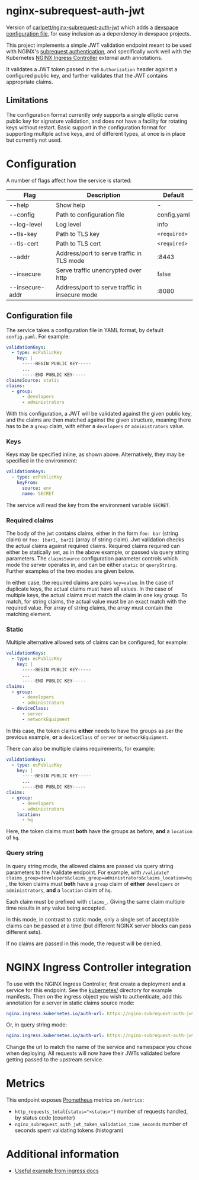 # nginx-subrequest-auth-jwt

Version of [carlpett/nginx-subrequest-auth-jwt](https://github.com/carlpett/nginx-subrequest-auth-jwt) which adds a [devspace configuration file](https://devspace.cloud/docs/cli/what-is-devspace-cli), for easy inclusion as a dependency in devspace projects.

This project implements a simple JWT validation endpoint meant to be used with NGINX's [subrequest authentication](https://docs.nginx.com/nginx/admin-guide/security-controls/configuring-subrequest-authentication/), and specifically work well with the Kubernetes [NGINX Ingress Controller](https://github.com/kubernetes/ingress-nginx) external auth annotations.

It validates a JWT token passed in the `Authorization` header against a configured public key, and further validates that the JWT contains appropriate claims.

## Limitations
The configuration format currently only supports a single elliptic curve public key for signature validation, and does not have a facility for rotating keys without restart. Basic support in the configuration format for supporting multiple active keys, and of different types, at once is in place but currently not used.

# Configuration
A number of flags affect how the service is started:

Flag     | Description | Default
---------|-------------|--------------------
  --help | Show help | -
  --config | Path to configuration file | config.yaml
  --log-level| Log level | info
  --tls-key | Path to TLS key | `<required>`
  --tls-cert | Path to TLS cert | `<required>`
  --addr | Address/port to serve traffic in TLS mode | :8443
  --insecure | Serve traffic unencrypted over http | false
  --insecure-addr | Address/port to serve traffic in insecure mode | :8080

## Configuration file
The service takes a configuration file in YAML format, by default `config.yaml`. For example:

```yaml
validationKeys:
  - type: ecPublicKey
    key: |
      -----BEGIN PUBLIC KEY-----
      ...
      -----END PUBLIC KEY-----
claimsSource: static
claims:
  - group:
      - developers
      - administrators
```

With this configuration, a JWT will be validated against the given public key, and the claims are then matched against the given structure, meaning there has to be a `group` claim, with either a `developers` or `administrators` value.

### Keys

Keys may be specified inline, as shown above. Alternatively, they may
be specified in the environment:

```yaml
validationKeys:
  - type: ecPublicKey
    keyFrom:
      source: env
      name: SECRET
```
The service will read the key from the environment variable `SECRET`.

### Required claims

The body of the jwt contains claims, either in the form `foo: bar` (string claim) or `foo: [bar1, bar2]` (array of string claim). Jwt validation checks the actual claims against required claims. Required claims required can either be statically set, as in the above example, or passed via query string parameters. The `claimsSource` configuration parameter controls which mode the server operates in, and can be either `static` or `queryString`. Further examples of the two modes are given below.

In either case, the required claims are pairs `key=value`. In
the case of duplicate keys, the actual claims must have all values.
In the case of multiple keys, the actual claims must match the
claim in one key group. To match, for string claims, the actual
value must be an exact match with the required value. For array of
string claims, the array must contain the matching element.

### Static

Multiple alternative allowed sets of claims can be configured, for example:

```yaml
validationKeys:
  - type: ecPublicKey
    key: |
      -----BEGIN PUBLIC KEY-----
      ...
      -----END PUBLIC KEY-----
claims:
  - group:
      - developers
      - administrators
  - deviceClass:
      - server
      - networkEquipment
```

In this case, the token claims **either** needs to have the groups as per the previous example, **or** a `deviceClass` of `server` or `networkEquipment`.

There can also be multiple claims requirements, for example:

```yaml
validationKeys:
  - type: ecPublicKey
    key: |
      -----BEGIN PUBLIC KEY-----
      ...
      -----END PUBLIC KEY-----
claims:
  - group:
      - developers
      - administrators
    location:
      - hq
```

Here, the token claims must **both** have the groups as before, **and** a `location` of `hq`.

### Query string
In query string mode, the allowed claims are passed via query string parameters to the /validate endpoint. For example, with `/validate?claims_group=developers&claims_group=administrators&claims_location=hq`, the token claims must **both** have a `group` claim of **either** `developers` or `administrators`, **and** a `location` claim of `hq`.

Each claim must be prefixed with `claims_`. Giving the same claim multiple time results in any value being accepted.

In this mode, in contrast to static mode, only a single set of acceptable claims can be passed at a time (but different NGINX server blocks can pass different sets).

If no claims are passed in this mode, the request will be denied.

# NGINX Ingress Controller integration
To use with the NGINX Ingress Controller, first create a deployment and a service for this endpoint. See the [kubernetes/](kubernetes/) directory for example manifests. Then on the ingress object you wish to authenticate, add this annotation for a server in static claims source mode:

```yaml
nginx.ingress.kubernetes.io/auth-url: https://nginx-subrequest-auth-jwt.default.svc.cluster.local:8443/validate
```

Or, in query string mode:

```yaml
nginx.ingress.kubernetes.io/auth-url: https://nginx-subrequest-auth-jwt.default.svc.cluster.local:8443/validate?claims_group=developers
```

Change the url to match the name of the service and namespace you chose when deploying. All requests will now have their JWTs validated before getting passed to the upstream service.

# Metrics
This endpoint exposes [Prometheus](https://prometheus.io) metrics on `/metrics`:

- `http_requests_total{status="<status>"}` number of requests handled, by status code (counter)
- `nginx_subrequest_auth_jwt_token_validation_time_seconds` number of seconds spent validating tokens (histogram)

# Additional information

* [Useful example from ingress docs](https://github.com/kubernetes/ingress-nginx/blob/master/docs/examples/customization/external-auth-headers/)
